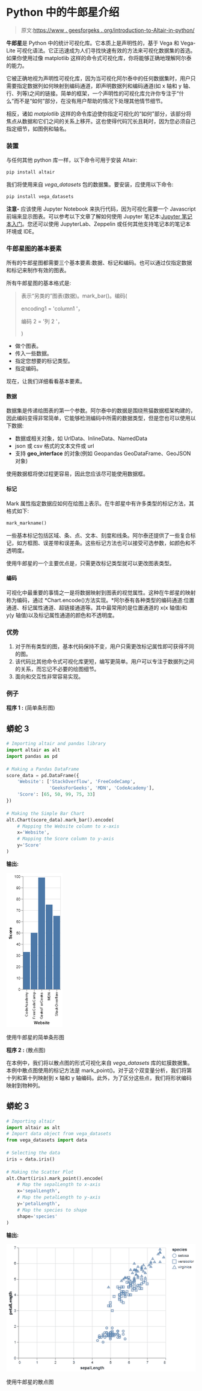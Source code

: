 # Python 中的牛郎星介绍

> 原文:[https://www . geesforgeks . org/introduction-to-Altair-in-python/](https://www.geeksforgeeks.org/introduction-to-altair-in-python/)

**牛郎星**是 Python 中的统计可视化库。它本质上是声明性的，基于 Vega 和 Vega-Lite 可视化语法。它正迅速成为人们寻找快速有效的方法来可视化数据集的首选。如果你使用过像 matplotlib 这样的命令式可视化库，你将能够正确地理解阿尔泰的能力。

它被正确地视为声明性可视化库，因为当可视化阿尔泰中的任何数据集时，用户只需要指定数据列如何映射到编码通道，即声明数据列和编码通道(如 x 轴和 y 轴、行、列等)之间的链接。简单的框架，一个声明性的可视化库允许你专注于“什么”而不是“如何”部分，在没有用户帮助的情况下处理其他情节细节。

相反，诸如 *matplotlib* 这样的命令库迫使你指定可视化的“如何”部分，该部分将焦点从数据和它们之间的关系上移开。这也使得代码冗长且耗时，因为您必须自己指定细节，如图例和轴名。

### 装置

与任何其他 python 库一样，以下命令可用于安装 Altair:

```py
pip install altair

```

我们将使用来自 *vega_datasets* 包的数据集。要安装，应使用以下命令:

```py
pip install vega_datasets

```

**注意-** 应该使用 Jupyter Notebook 来执行代码，因为可视化需要一个 Javascript 前端来显示图表。可以参考以下文章了解如何使用 Jupyter 笔记本:[Jupyter 笔记本入门](https://www.geeksforgeeks.org/getting-started-with-jupyter-notebook-python/)。您还可以使用 JupyterLab、Zeppelin 或任何其他支持笔记本的笔记本环境或 IDE。

### 牛郎星图的基本要素

所有的牛郎星图都需要三个基本要素:数据、标记和编码。也可以通过仅指定数据和标记来制作有效的图表。

所有牛郎星图的基本格式是:

> 表示“另类的”图表(数据)。mark_bar()。编码(
> 
> encoding1 = 'column1 '，
> 
> 编码 2 = '列 2 '，
> 
> )

*   做个图表。
*   传入一些数据。
*   指定您想要的标记类型。
*   指定编码。

现在，让我们详细看看基本要素。

#### 数据

数据集是传递给图表的第一个参数。阿尔泰中的数据是围绕熊猫数据框架构建的，因此编码变得非常简单，它能够检测编码中所需的数据类型，但是您也可以使用以下数据:

*   数据或相关对象，如 UrlData、InlineData、NamedData
*   json 或 csv 格式的文本文件或 url
*   支持 __geo_interface__ 的对象(例如 Geopandas GeoDataFrame、GeoJSON 对象)

使用数据框将使过程更容易，因此您应该尽可能使用数据框。

#### 标记

Mark 属性指定数据应如何在绘图上表示。在牛郎星中有许多类型的标记方法，其格式如下:

```py
mark_markname()

```

一些基本标记包括区域、条、点、文本、刻度和线条。阿尔泰还提供了一些复合标记，如方框图、误差带和误差条。这些标记方法也可以接受可选参数，如颜色和不透明度。

使用牛郎星的一个主要优点是，只需更改标记类型就可以更改图表类型。

#### 编码

可视化中最重要的事情之一是将数据映射到图表的视觉属性。这种在牛郎星的映射称为编码，通过 *Chart.encode()方法实现。*阿尔泰有各种类型的编码通道:位置通道、标记属性通道、超链接通道等。其中最常用的是位置通道的 x(x 轴值)和 y(y 轴值)以及标记属性通道的颜色和不透明度。

### 优势

1.  对于所有类型的图，基本代码保持不变，用户只需更改标记属性即可获得不同的图。
2.  该代码比其他命令式可视化库更短，编写更简单。用户可以专注于数据列之间的关系，而忘记不必要的绘图细节。
3.  面向和交互性非常容易实现。

### 例子

**程序 1 :** (简单条形图)

## 蟒蛇 3

```py
# Importing altair and pandas library
import altair as alt
import pandas as pd

# Making a Pandas DataFrame
score_data = pd.DataFrame({
    'Website': ['StackOverflow', 'FreeCodeCamp',
                'GeeksForGeeks', 'MDN', 'CodeAcademy'],
    'Score': [65, 50, 99, 75, 33]
})

# Making the Simple Bar Chart
alt.Chart(score_data).mark_bar().encode(
    # Mapping the Website column to x-axis
    x='Website',
    # Mapping the Score column to y-axis
    y='Score'
)
```

**输出:**

![](img/5b6306031b6b865171eba94ab29ada8a.png)

使用牛郎星的简单条形图

**程序 2 :** (散点图)

在本例中，我们将以散点图的形式可视化来自 *vega_datasets* 库的虹膜数据集。本例中散点图使用的标记方法是 mark_point()。对于这个双变量分析，我们将第十列和第十列映射到 x 轴和 y 轴编码。此外，为了区分这些点，我们将形状编码映射到物种列。

## 蟒蛇 3

```py
# Importing altair
import altair as alt
# Import data object from vega_datasets
from vega_datasets import data

# Selecting the data
iris = data.iris()

# Making the Scatter Plot
alt.Chart(iris).mark_point().encode(
    # Map the sepalLength to x-axis
    x='sepalLength',
    # Map the petalLength to y-axis
    y='petalLength',
    # Map the species to shape
    shape='species'
)
```

**输出:**

![](img/362881d5c80b4f52e3b9ae651d002d7f.png)

使用牛郎星的散点图